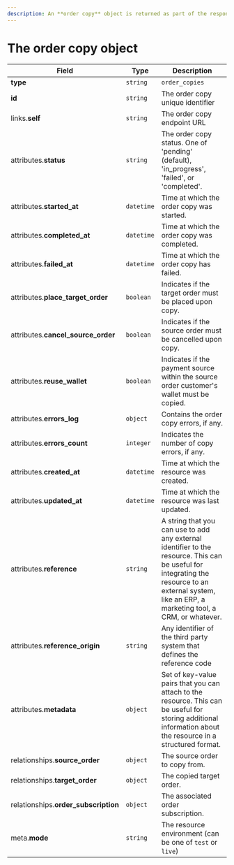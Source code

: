 ```yaml
---
description: An **order copy** object is returned as part of the response body of each successful list, retrieve or create API call.
---
```


# The order copy object

| Field          | Type     | Description                                  |
| -------------- | -------- | -------------------------------------------- |
| **type**       | `string` | `order_copies`                        |
| **id**         | `string` | The order copy unique identifier  |
| links.**self** | `string` | The order copy endpoint URL       |
| attributes.**status** | `string` | The order copy status. One of 'pending' (default), 'in_progress', 'failed', or 'completed'. |
| attributes.**started_at** | `datetime` | Time at which the order copy was started. |
| attributes.**completed_at** | `datetime` | Time at which the order copy was completed. |
| attributes.**failed_at** | `datetime` | Time at which the order copy has failed. |
| attributes.**place_target_order** | `boolean` | Indicates if the target order must be placed upon copy. |
| attributes.**cancel_source_order** | `boolean` | Indicates if the source order must be cancelled upon copy. |
| attributes.**reuse_wallet** | `boolean` | Indicates if the payment source within the source order customer's wallet must be copied. |
| attributes.**errors_log** | `object` | Contains the order copy errors, if any. |
| attributes.**errors_count** | `integer` | Indicates the number of copy errors, if any. |
| attributes.**created_at** | `datetime` | Time at which the resource was created. |
| attributes.**updated_at** | `datetime` | Time at which the resource was last updated. |
| attributes.**reference** | `string` | A string that you can use to add any external identifier to the resource. This can be useful for integrating the resource to an external system, like an ERP, a marketing tool, a CRM, or whatever. |
| attributes.**reference_origin** | `string` | Any identifier of the third party system that defines the reference code |
| attributes.**metadata** | `object` | Set of key-value pairs that you can attach to the resource. This can be useful for storing additional information about the resource in a structured format. |
| relationships.**source_order** | `object` | The source order to copy from. |
| relationships.**target_order** | `object` | The copied target order. |
| relationships.**order_subscription** | `object` | The associated order subscription. |
| meta.**mode** | `string` | The resource environment \(can be one of `test` or `live`\) |

